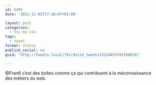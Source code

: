```yaml
---
id: 6485
date: '2011-11-03T17:18:07+01:00'

layout: post
categories:
  - Vis ma vie
tags:
  - tweet
format: status
publish_social: no
guid: 'http://tweets.local/?birdsite_tweet=132144537433948161'

---
```


@Fran6 c’est des boîtes comme ça qui contribuent à la méconnaissance des métiers du web.